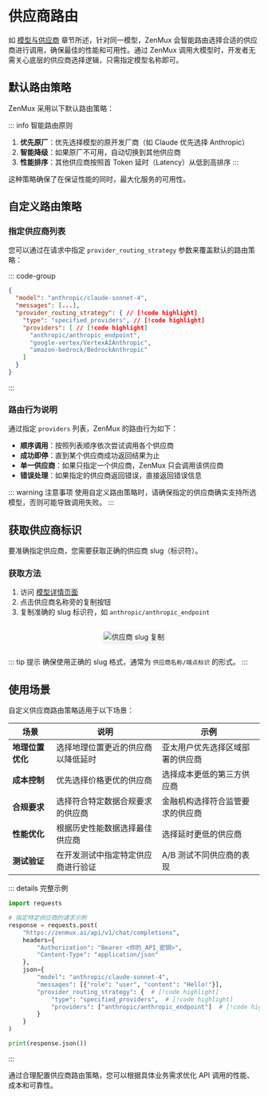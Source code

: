 # 供应商路由

如 [模型与供应商](https://docs.zenmux.ai/zh/about/models-and-providers.html) 章节所述，针对同一模型，ZenMux 会智能路由选择合适的供应商进行调用，确保最佳的性能和可用性。通过 ZenMux 调用大模型时，开发者无需关心底层的供应商选择逻辑，只需指定模型名称即可。

## 默认路由策略

ZenMux 采用以下默认路由策略：

::: info 智能路由原则

1. **优先原厂**：优先选择模型的原开发厂商（如 Claude 优先选择 Anthropic）
2. **智能降级**：如果原厂不可用，自动切换到其他供应商
3. **性能排序**：其他供应商按照首 Token 延时（Latency）从低到高排序
   :::

这种策略确保了在保证性能的同时，最大化服务的可用性。

## 自定义路由策略

### 指定供应商列表

您可以通过在请求中指定 `provider_routing_strategy` 参数来覆盖默认的路由策略：

::: code-group

```json [请求示例]
{
  "model": "anthropic/claude-sonnet-4",
  "messages": [...],
  "provider_routing_strategy": { // [!code highlight]
    "type": "specified_providers", // [!code highlight]
    "providers": [ // [!code highlight]
      "anthropic/anthropic_endpoint",
      "google-vertex/VertexAIAnthropic",
      "amazon-bedrock/BedrockAnthropic"
    ]
  }
}
```

:::

### 路由行为说明

通过指定 `providers` 列表，ZenMux 的路由行为如下：

- **顺序调用**：按照列表顺序依次尝试调用各个供应商
- **成功即停**：直到某个供应商成功返回结果为止
- **单一供应商**：如果只指定一个供应商，ZenMux 只会调用该供应商
- **错误处理**：如果指定的供应商返回错误，直接返回错误信息

::: warning 注意事项
使用自定义路由策略时，请确保指定的供应商确实支持所选模型，否则可能导致调用失败。
:::

## 获取供应商标识

要准确指定供应商，您需要获取正确的供应商 slug（标识符）。

### 获取方法

1. 访问 [模型详情页面](https://zenmux.ai/models)
2. 点击供应商名称旁的复制按钮
3. 复制准确的 slug 标识符，如 `anthropic/anthropic_endpoint`

<div style="text-align: center;">
  <img src="https://cdn.marmot-cloud.com/storage/zenmux/2025/08/22/j5hXtcH/provider-slug.png" 
       alt="供应商 slug 复制" 
       style="width: auto; max-width: 400px; border-radius: 4px; box-shadow: 0 2px 8px rgba(0, 0, 0, 0.1); margin: 16px 0;"
       loading="lazy" />
</div>

::: tip 提示
确保使用正确的 slug 格式，通常为 `供应商名称/端点标识` 的形式。
:::

## 使用场景

自定义供应商路由策略适用于以下场景：

| 场景             | 说明                               | 示例                             |
| ---------------- | ---------------------------------- | -------------------------------- |
| **地理位置优化** | 选择地理位置更近的供应商以降低延时 | 亚太用户优先选择区域部署的供应商 |
| **成本控制**     | 优先选择价格更优的供应商           | 选择成本更低的第三方供应商       |
| **合规要求**     | 选择符合特定数据合规要求的供应商   | 金融机构选择符合监管要求的供应商 |
| **性能优化**     | 根据历史性能数据选择最佳供应商     | 选择延时更低的供应商             |
| **测试验证**     | 在开发测试中指定特定供应商进行验证 | A/B 测试不同供应商的表现         |

::: details 完整示例

```python
import requests

# 指定特定供应商的请求示例
response = requests.post(
    "https://zenmux.ai/api/v1/chat/completions",
    headers={
        "Authorization": "Bearer <你的_API_密钥>",
        "Content-Type": "application/json"
    },
    json={
        "model": "anthropic/claude-sonnet-4",
        "messages": [{"role": "user", "content": "Hello!"}],
        "provider_routing_strategy": {  # [!code highlight]
            "type": "specified_providers",  # [!code highlight]
            "providers": ["anthropic/anthropic_endpoint"]  # [!code highlight]
        }
    }
)

print(response.json())
```

:::

通过合理配置供应商路由策略，您可以根据具体业务需求优化 API 调用的性能、成本和可靠性。
